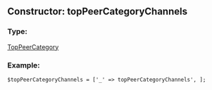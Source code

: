 ## Constructor: topPeerCategoryChannels  

### Type: 

[TopPeerCategory](../types/TopPeerCategory.md)
### Example:

```
$topPeerCategoryChannels = ['_' => topPeerCategoryChannels', ];
```